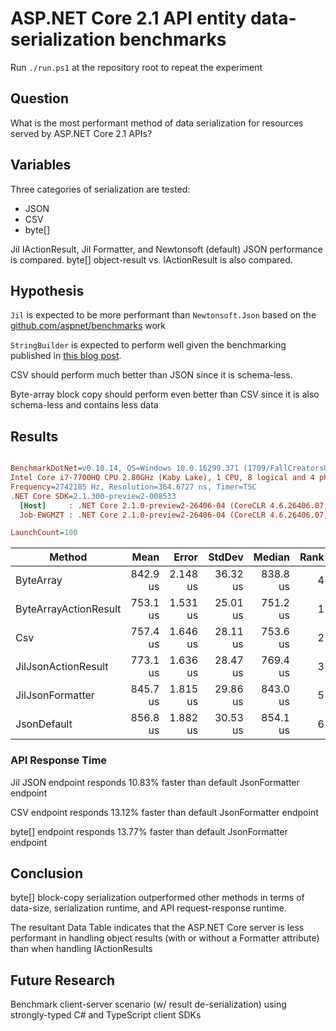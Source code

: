 # ASP.NET Core 2.1 API entity data-serialization benchmarks
Run `./run.ps1` at the repository root to repeat the experiment

## Question

What is the most performant method of data serialization for resources served by ASP.NET Core 2.1 APIs?

## Variables

Three categories of serialization are tested:

- JSON
- CSV
- byte[]

Jil IActionResult, Jil Formatter, and Newtonsoft (default) JSON performance is compared. byte[] object-result vs. IActionResult is also compared.

## Hypothesis

`Jil` is expected to be more performant than `Newtonsoft.Json` based on the [github.com/aspnet/benchmarks](https://github.com/aspnet/benchmarks) work

`StringBuilder` is expected to perform well given the benchmarking published in [this blog post](https://blogs.msdn.microsoft.com/dotnet/2018/04/18/performance-improvements-in-net-core-2-1/).

CSV should perform much better than JSON since it is schema-less.

Byte-array block copy should perform even better than CSV since it is also schema-less and contains less data

## Results

``` ini

BenchmarkDotNet=v0.10.14, OS=Windows 10.0.16299.371 (1709/FallCreatorsUpdate/Redstone3)
Intel Core i7-7700HQ CPU 2.80GHz (Kaby Lake), 1 CPU, 8 logical and 4 physical cores
Frequency=2742185 Hz, Resolution=364.6727 ns, Timer=TSC
.NET Core SDK=2.1.300-preview2-008533
  [Host]     : .NET Core 2.1.0-preview2-26406-04 (CoreCLR 4.6.26406.07, CoreFX 4.6.26406.04), 64bit RyuJIT
  Job-EWGMZT : .NET Core 2.1.0-preview2-26406-04 (CoreCLR 4.6.26406.07, CoreFX 4.6.26406.04), 64bit RyuJIT

LaunchCount=100  

```
|                Method |     Mean |    Error |   StdDev |   Median | Rank |
|---------------------- |---------:|---------:|---------:|---------:|-----:|
|             ByteArray | 842.9 us | 2.148 us | 36.32 us | 838.8 us |    4 |
| ByteArrayActionResult | 753.1 us | 1.531 us | 25.01 us | 751.2 us |    1 |
|                   Csv | 757.4 us | 1.646 us | 28.11 us | 753.6 us |    2 |
|   JilJsonActionResult | 773.1 us | 1.636 us | 28.47 us | 769.4 us |    3 |
|      JilJsonFormatter | 845.7 us | 1.815 us | 29.86 us | 843.0 us |    5 |
|           JsonDefault | 856.8 us | 1.882 us | 30.53 us | 854.1 us |    6 |

### API Response Time

Jil JSON endpoint responds 10.83% faster than default JsonFormatter endpoint

CSV endpoint responds 13.12% faster than default JsonFormatter endpoint

byte[] endpoint responds 13.77% faster than default JsonFormatter endpoint

## Conclusion

byte[] block-copy serialization outperformed other methods in terms of data-size, serialization runtime, and API request-response runtime.

The resultant Data Table indicates that the ASP.NET Core server is less performant in handling object results (with or without a Formatter attribute) than when handling IActionResults

## Future Research

Benchmark client-server scenario (w/ result de-serialization) using strongly-typed C# and TypeScript client SDKs

